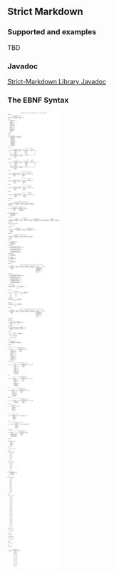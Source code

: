 Strict Markdown
---------------

### Supported and examples

TBD

### Javadoc

[Strict-Markdown Library Javadoc](strict-mark/javadoc)

### The EBNF Syntax

![](strict-mark-ebnf.png)